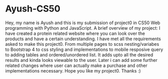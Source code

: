 # Ayush-CS50
Hey, my name is Ayush and this is my submission of project0 in CS50 Web programming with Python and JavaScript.
A brief overview of my project:
I have created a protein related website where you can look over the products and have a certain understanding.
I have met all the requirements asked to make this project0.
From multiple pages to scss nesting/variabes to Bootstrap 4 to css styling and implementations to mobile resposive query to adding tables and ordered/unordered list.
It adds upto all the desired results and kinda looks viewable to the user.
Later i can add some further related changes where user can actually make a purchase and other implementations necessary.
Hope you like my project0. 
Thanks :)
